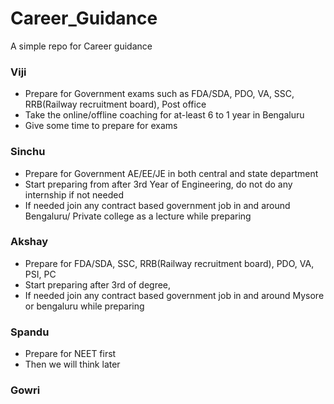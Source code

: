 # Career_Guidance
A simple repo for Career guidance

### Viji
- Prepare for Government exams such as FDA/SDA, PDO, VA, SSC, RRB(Railway recruitment board), Post office
- Take the online/offline coaching for at-least 6 to 1 year in Bengaluru
- Give some time to prepare for exams
### Sinchu
- Prepare for Government AE/EE/JE in both central and state department
- Start preparing from after 3rd Year of Engineering, do not do any internship if not needed
- If needed join any contract based government job in and around Bengaluru/ Private college as a lecture while preparing
  
### Akshay
- Prepare for FDA/SDA, SSC, RRB(Railway recruitment board), PDO, VA, PSI, PC
- Start preparing after 3rd of degree,
- If needed join any contract based government job in and around Mysore or bengaluru while preparing
### Spandu
- Prepare for NEET first
- Then we will think later

### Gowri


